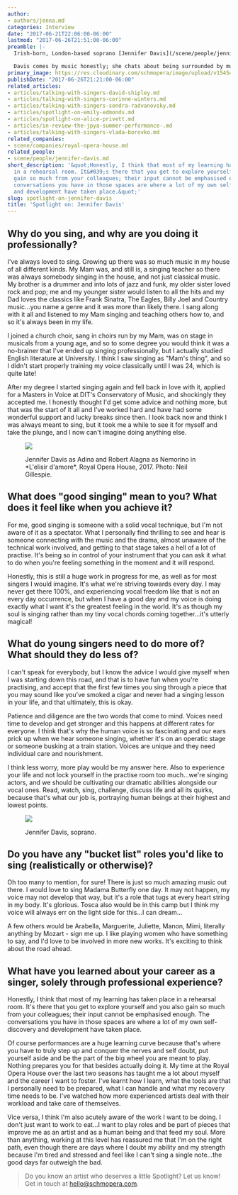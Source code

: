 ```yaml
---
author:
- authors/jenna.md
categories: Interview
date: "2017-06-21T22:06:00-06:00"
lastmod: "2017-06-26T21:51:00-06:00"
preamble: |-
  Irish-born, London-based soprano [Jennifer Davis](/scene/people/jennifer-davis/) is a Jette Parker Young Artist at the [Royal Opera House](/scene/people/royal-opera-house/), and she's currently in the middle of a run of [*Mitridate, re di Ponto* at Covent Garden](http://www.roh.org.uk/productions/mitridate-re-di-ponto-by-graham-vick) (onstage until July 7). Roles like Donna Anna (*Don Giovanni*), the Governess (*The Turn of the Screw*), and Adina (*L'elisir d'amore*) keep Davis busy onstage, and she first caught our attention as Ifigenia in Handel's [*Oreste*](/in-review-the-jette-parker-young-artists-present-oreste/) at Wilton's Music Hall.

  Davis comes by music honestly; she chats about being surrounded by music and singing in her youth, and the undeniable love she has developed for opera and the stage.
primary_image: https://res.cloudinary.com/schmopera/image/upload/v1545409169/media/webhook-uploads/1498104480090/2017-06-22---Jennifer-Davis---square.jpg.jpg
publishDate: "2017-06-26T21:21:00-06:00"
related_articles:
- articles/talking-with-singers-david-shipley.md
- articles/talking-with-singers-corinne-winters.md
- articles/talking-with-singers-sondra-radvanovsky.md
- articles/spotlight-on-emily-edmonds.md
- articles/spotlight-on-alice-privett.md
- articles/in-review-the-jpya-summer-performance-.md
- articles/talking-with-singers-vlada-borovko.md
related_companies:
- scene/companies/royal-opera-house.md
related_people:
- scene/people/jennifer-davis.md
short_description: '&quot;Honestly, I think that most of my learning has taken place
  in a rehearsal room. It&#039;s there that you get to explore yourself and you also
  gain so much from your colleagues; their input cannot be emphasised enough. The
  conversations you have in those spaces are where a lot of my own self-discovery
  and development have taken place.&quot;'
slug: spotlight-on-jennifer-davis
title: 'Spotlight on: Jennifer Davis'
---
```


## Why do you sing, and why are you doing it professionally?

I've always loved to sing. Growing up there was so much music in my house of all different kinds. My Mam was, and still is, a singing teacher so there was always somebody singing in the house, and not just classical music. My brother is a drummer and into lots of jazz and funk, my older sister loved rock and pop; me and my younger sister would listen to all the hits and my Dad loves the classics like Frank Sinatra, The Eagles, Billy Joel and Country music...you name a genre and it was more than likely there. I sang along with it all and listened to my Mam singing and teaching others how to, and so it's always been in my life. 

I joined a church choir, sang in choirs run by my Mam, was on stage in musicals from a young age, and so to some degree you would think it was a no-brainer that I've ended up singing professionally, but I actually studied English literature at University. I think I saw singing as "Mam's thing", and so I didn't start properly training my voice classically until I was 24, which is quite late! 

After my degree I started singing again and fell back in love with it, applied for a Masters in Voice at DIT's Conservatory of Music, and shockingly they accepted me. I honestly thought I'd get some advice and nothing more, but that was the start of it all and I've worked hard and have had some wonderful support and lucky breaks since then. I look back now and think I was always meant to sing, but it took me a while to see it for myself and take the plunge, and I now can't imagine doing anything else. 

<figure data-type="image">

![](https://res.cloudinary.com/schmopera/image/upload/v1545409169/media/webhook-uploads/1498105027062/2017-06-22---Davis-Alagna-Elisir.jpg.jpg)
<figcaption>Jennifer Davis as Adina and Robert Alagna as Nemorino in *L'elisir d'amore*, Royal Opera House, 2017. Photo: Neil Gillespie.</figcaption>
</figure>

## What does "good singing" mean to you? What does it feel like when you achieve it?

For me, good singing is someone with a solid vocal technique, but I'm not aware of it as a spectator. What I personally find thrilling to see and hear is someone connecting  with the music and the drama, almost unaware of the technical work involved, and getting to that stage takes a hell of a lot of practise. It's being so in control of your instrument that you can ask it what to do when you're feeling something in the moment and it will respond. 

Honestly, this is still a huge work in progress for me, as well as for most singers I would imagine. It's what we're striving towards every day. I may never get there 100%, and experiencing vocal freedom like that is not an every day occurrence, but when I have a good day and my voice is doing exactly what I want it's the greatest feeling in the world. It's as though my soul is singing rather than my tiny vocal chords coming together...it's utterly magical! 

## What do young singers need to do more of? What should they do less of?

I can't speak for everybody, but I know the advice I would give myself when I was starting down this road, and that is to have fun when you're practising, and accept that the first few times you sing through a piece that you may sound like you've smoked a cigar and never had a singing lesson in your life, and that ultimately, this is okay. 

Patience and diligence are the two words that come to mind. Voices need time to develop and get stronger and this happens at different rates for everyone. I think that's why the human voice is so fascinating and our ears prick up when we hear someone singing, whether it's on an operatic stage or someone busking at a train station. Voices are unique and they need individual care and nourishment. 

I think less worry, more play would be my answer here. Also to experience your life and not lock yourself in the practise room too much...we're singing actors, and we should be cultivating our dramatic abilities alongside our vocal ones. Read, watch, sing, challenge, discuss life and all its quirks, because that's what our job is, portraying human beings at their highest and lowest points. 

<figure data-type="image">

![](https://res.cloudinary.com/schmopera/image/upload/v1545409169/media/webhook-uploads/1498104918071/2017-06-22---Jennifer-Davis.jpg.jpg)<figcaption>Jennifer Davis, soprano.</figcaption>
</figure>

## Do you have any "bucket list" roles you'd like to sing (realistically or otherwise)?

Oh too many to mention, for sure! There is just so much amazing music out there. I would love to sing Madama Butterfly one day. It may not happen, my voice may not develop that way, but it's a role that tugs at every heart string in my body. It's glorious. Tosca also would be in this camp but I think my voice will always err on the light side for this...I can dream...

A few others would be Arabella, Marguerite, Juliette, Manon, Mimì, literally anything by Mozart - sign me up. I like playing women who have something to say, and I'd love to be involved in more new works. It's exciting to think about the road ahead. 

## What have you learned about your career as a singer, solely through professional experience?

Honestly, I think that most of my learning has taken place in a rehearsal room. It's there that you get to explore yourself and you also gain so much from your colleagues; their input cannot be emphasised enough. The conversations you have in those spaces are where a lot of my own self-discovery and development have taken place. 

Of course performances are a huge learning curve because that's where you have to truly step up and conquer the nerves and self doubt, put yourself aside and be the part of the big wheel you are meant to play. Nothing prepares you for that besides actually doing it. My time at the Royal Opera House over the last two seasons has taught me a lot about myself and the career I want to foster. I've learnt how I learn, what the tools are that I personally need to be prepared, what I can handle and what my recovery time needs to be. I've watched how more experienced artists deal with their workload and take care of themselves. 

Vice versa, I think I'm also acutely aware of the work I want to be doing. I don't just want to work to eat…I want to play roles and be part of pieces that improve me as an artist and as a human being and that feed my soul. More than anything, working at this level has reassured me that I'm on the right path, even though there are days where I doubt my ability and my strength because I'm tired and stressed and feel like I can't sing a single note…the good days far outweigh the bad. 

>Do you know an artist who deserves a little Spotlight? Let us know! Get in touch at [hello@schmopera.com](mailto:hello@schmopera.com).
